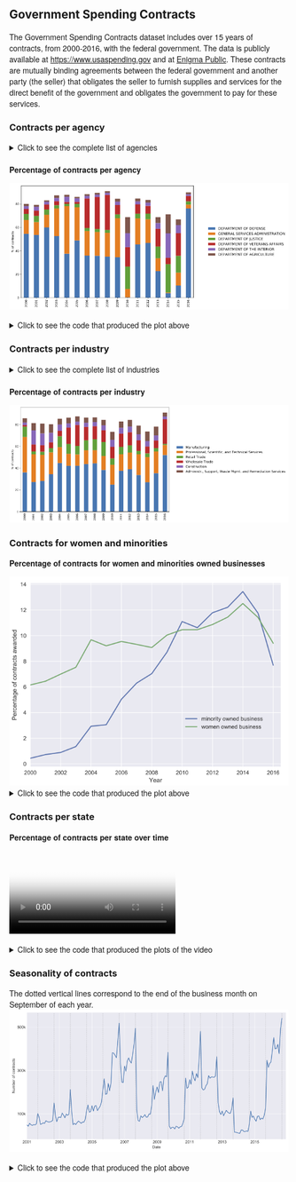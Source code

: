 ## Government Spending Contracts

The Government Spending Contracts dataset includes over 15 years of contracts, from 2000-2016, with the federal government. The data is publicly available at <https://www.usaspending.gov> and at [Enigma Public](https://public.enigma.com/browse/u-s-government-spending-contracts/1a932abc-8398-47ff-ad33-d1eb9a8958cc).
These contracts are mutually binding agreements between the federal government and another party (the seller) that obligates the seller to furnish supplies and services for the direct benefit of the government and obligates the government to pay for these services.

###  Contracts per agency

<style>
summary {
    font-weight: normal;
    font-size: 1em;
    font-family: 'adobe-clean','HelveticaNeue',Helvetica,Arial,sans-serif;
}

p {
    font-family: 'adobe-clean','HelveticaNeue',Helvetica,Arial,sans-serif;      
}

details {
    margin-bottom: 20px;    
}
</style>


<details>
<summary>Click to see the complete list of agencies</summary>
<pre style="background-color:white"><code>ind_agency,name_agency
1100, Executive Office of the President
1145, Peace Corps
1153, Trade and Development Agency
1200, Department of Agriculture
1300, Department of Commerce
1400, Department of the Interior 
1500, Department of Justice
1600, Department of Labor
1900, Department of State
2000, Department of the Treasury
2400, Office of Personnel Management
2700, Federal Communications Commission
2800, Social Security Administration
2900, Federal Trade Commission
3100, Nuclear Regulatory Commission
3300, Smithsonian Institution
3352, J. F. Kennedy Center for the Performing Arts
3355, National Gallery of Art
3400, International Trade Commission
3600, Department of Veterans Affairs
4100, Merit Systems Protection Board
4500, Equal Employment Opportunity Commission
4700, General Services Administration
4900, National Science Foundation
5000, Securities and Exchange Commission
5800, Federal Emergency Management Agency
5900, National Foundation on the Arts and the Humanities
5920, National Endowment for the Arts
5940, National Endowment for the Humanities
6000, Railroad Retirement Board
6100, Consumer Product Safety Commission
6300, National Labor Relations Board
6400, Tennessee Valley Authority
6500, Federal Maritime Commission
6800, Environmental Protection Agency
6900, Department of Transportation
7000, Department of Homeland Security 
7200, Agency for International Development
7300, Small Business Administration
7400, American Battle Monuments Commission
7500, Department of Health and Human Services
8000, National Aeronautics and Space Administration
8400, United States Soldiers' and Airmen's Home
84af, Armed forces Retirement Home
8600, Department of Housing and Urban Development
8800, National Archives and Records Administration
8900, Department of Energy
8961, Federal Energy Regulatory Commission
9000, Selective Service System
9100, Department of Education
9506, Federal Election Commission
9514, Occupational Safety and Health Review Commission
9516, Defense Nuclear Facilities Safety Board
9517, Commission on Civil Rights
9524, National Mediation Board
9531, United States Holocaust Memorial Museum
9568, Broadcasting Board of Governors
9577, Corporation for National and Community Service
9594, Court Services and offender Supervision Agency
9700, Department of Defense</code></pre>
</details>

**Percentage of contracts per agency**

<a href="images/gov/percentage_contracts_per_agency-100.png" ><img src="images/gov/percentage_contracts_per_agency-75.png"/></a>

<details>
<summary>Click to see the code that produced the plot above</summary>
<pre><code>dep = ['9700', '4700', '1500', '3600', '1400', '1200']
list_g = []
for df in list_df:
    g_cat = df.groupby('maj_agency_cat').unique_transaction_id.count().reset_index()
    g_cat['ind_agency'] = g_cat.maj_agency_cat.apply(lambda x: x.split(':')[0])
    g_cat['name_agency'] = g_cat.maj_agency_cat.apply(lambda x: x.split(':')[1])
    g_cat = g_cat.groupby('ind_agency').unique_transaction_id.sum().sort_values(ascending=False).reset_index()
    g_cat['percentage'] = g_cat.unique_transaction_id/(g_cat.unique_transaction_id.sum())*100
    g_cat = g_cat[g_cat.ind_agency != ''].copy()
    g_cat = g_cat.drop('unique_transaction_id',axis=1)
    g_cat = g_cat.set_index('ind_agency')
    g_cat = g_cat.loc[dep]
    g_cat = g_cat.reset_index()
    g_cat['name_agency'] = g_cat['ind_agency'].apply(lambda x: dict_agency[x])
    g_cat = g_cat[['name_agency','percentage']].set_index('name_agency')
    list_g.append(g_cat)
	
g_cat = pd.concat(list_g,axis=1)
g_cat = g_cat.fillna(0)
g_cat = g_cat.transpose()

import matplotlib.pyplot as plt
g_cat.plot.bar(figsize=(15,7),stacked=True)
ax = plt.subplot(111)
plt.ylabel('% of contracts')
chartBox = ax.get_position()
ax.set_position([chartBox.x0, chartBox.y0, chartBox.width*0.7, chartBox.height])
ax.legend(loc='right', bbox_to_anchor=(1.55, 0.5), shadow=False, ncol=1,prop={'size': 12},framealpha=0)
plt.savefig('percentage_contracts_per_agency.pdf', bbox_inches='tight')
plt.show()</code></pre>
</details>

###  Contracts per industry

<details>
<summary>Click to see the complete list of industries</summary>
<pre style="background-color:white"><code>naics code;industry
11; Agriculture, Forestry, Fishing and Hunting
21; Mining
22; Utilities
23; Construction
31-33; Manufacturing
42; Wholesale Trade
44-45; Retail Trade
45; Retail Trade
48-49; Transportation and Warehousing
51; Information
52; Finance and Insurance
53; Real Estate Rental and Leasing
54; Professional, Scientific, and Technical Services
55; Management of Companies and Enterprises
56; Administr., Support, Waste Mgmt. and Remediation Services
61; Educational Services
62; Health Care and Social Assistance
71; Arts, Entertainment, and Recreation
72; Accommodation and Food Services
81; Other Services (except Public Administration)
92; Public Administration</code></pre>
</details>

**Percentage of contracts per industry**

<a href="images/gov/percentage_contracts_per_industry-100.png" ><img src="images/gov/percentage_contracts_per_industry-70.png"/></a>

### Contracts for women and minorities

**Percentage of contracts for women and minorities owned businesses**

<img src="images/gov/percentage_minorities-100.png"/>



<details>
<summary>Click to see the code that produced the plot above</summary>
<pre><code>minorities = []
women = []
for df in list_df:
    minorities.append(df.minority_owned_business_flag.value_counts().loc['Y']/df.shape[0]*100)
    women.append(df.women_owned_flag.value_counts().loc['Y']/df.shape[0]*100)
	
years = np.arange(2000,2017)
import matplotlib.pyplot as plt
plt.style.use('seaborn-darkgrid')
plt.figure(figsize=(8,6))
plt.plot(years,minorities,label='minority owned business')
plt.plot(years,women,label='women owned business')
plt.legend(loc='upper left', bbox_to_anchor=(0.6,0.3))
plt.xlim(2000,2016.5)
plt.xlabel('Year')
plt.ylabel('Percentage of contracts awarded')
plt.show()</code></pre>
</details>


###  Contracts per state

**Percentage of contracts per state over time**

<video src="videos/states.mp4" poster="videos/poster-states.png" style="max-width:100%" controls preload></video>
<br>
<details>
<summary>Click to see the code that produced the plots of the video</summary>
<pre><code>list_df2 = []
for df in list_df:
    df = df[(df.vendor_country_code=='USA: UNITED STATES OF AMERICA')|(df.vendor_country_code=='UNITED STATES')]\
    .groupby('vendor_state_code').vendor_country_code.count().reset_index()
    list_df2.append(df)	
		
for k,df in enumerate(list_df):
    df.columns = ['vendor_state_code','proportion']
    df['percentage'] = df['percentage']/(df['percentage'].sum())*100
        
    df = df[df['vendor_state_code'].isin(states)].copy()
    
    df['vendor_state_code'] = df['vendor_state_code'].apply(lambda x: x.upper())
    df['state'] = df['vendor_state_code'].apply(lambda x: states[x])

    df['text'] = df['state'].astype(str)


    data = [ dict(
        type='choropleth',
        colorscale = scl,
        autocolorscale = True,
        locations = df['vendor_state_code'],
        z = df['percentage'].astype(float),
        zmin=0,
        zmax=20,
        locationmode = 'USA-states',
        text = df['text'],
        marker = dict(
            line = dict (
                color = 'rgb(255,255,255)',
                width = 2
            ) ),
        colorbar = dict(
            title = "% of contracts", thickness=40, len=0.8, titlefont =dict(size=15), tickfont =dict(size=15))
        ) ]

    layout = dict(
        title = 'Percentage of contracts per state in year '+str(2000+k),
        titlefont = dict(size=20),
        geo = dict(
            scope='usa',
            projection=dict( type='albers usa' ),
            showlakes = True,
            lakecolor = 'rgb(255, 255, 255)'),
             )
    
    fig = dict( data=data, layout=layout)
    offline.iplot(fig, image='png',image_width=960,image_height=540,filename='states_map')
</code></pre>
</details>

### Seasonality of contracts

The dotted vertical lines correspond to the end of the business month on September of each year.
<a href="images/gov/timeseries-120.png" ><img src="images/gov/timeseries-85.png"/></a>


<details>
<summary>Click to see the code that produced the plot above</summary>
<pre><code>list_g = []
for df in list_df:
    df = df.set_index(pd.DatetimeIndex(df.signed_date))
    df = df.resample('BM').count().unique_transaction_id # BM = business month end frequency
    list_g.append(df)
ts = pd.concat(list_g).resample('BM').sum()

sept = ts[ts.index.map(lambda x: x.month) == 9].index.tolist()

plt.style.use('seaborn-darkgrid')
fig, ax = plt.subplots()
ts.plot(figsize=(12,6))
xposition = sept
for xc in xposition:
    plt.axvline(x=xc, color='grey', linestyle=':',alpha=0.4)
plt.xlim(pd.to_datetime('2001-01-01'),pd.to_datetime('2016-12-31'))
plt.xlabel('Date')
plt.yticks([100000,300000,500000])
ax.set_yticklabels(['100k','300k','500k'])
plt.ylabel('Number of contracts')
plt.savefig('timeseries.pdf', bbox_inches='tight')
plt.show()</code></pre>
</details>

